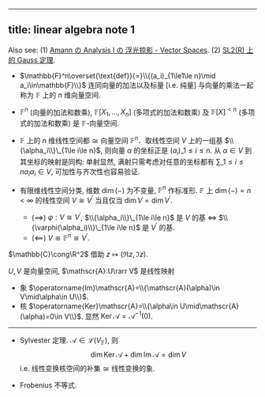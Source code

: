 
---
title: linear algebra note 1
---

Also see: (1) [Amann の Analysis I の 浮光掠影 - Vector Spaces](../../post/07-31-2021/amann-cursory.html#Vector-Spaces). (2) [SL2(R) 上的 Gauss 定理](../symplectic/SL2(R)%20%E4%B8%8A%E7%9A%84%20Gauss%20%E5%AE%9A%E7%90%86.html). 

- $\mathbb{F}^n\overset{\text{def}}{=}\\{(a_i)_{1\le1\le n}\mid a_i\in\mathbb{F}\\}$ 连同向量的加法以及标量 [i.e. 纯量] 与向量的乘法一起称为 $\mathbb{F}$ 上的 $n$ 维向量空间.

- $\mathbb{F}^n$ (向量的加法和数乘), $\mathbb{F}[X_1,\dots,X_n]$ (多项式的加法和数乘) 及 $\mathbb{F}[X]^{\lt n}$ (多项式的加法和数乘) 是 $\mathbb{F}$-向量空间.

- $\mathbb{F}$ 上的 $n$ 维线性空间都 $\cong$ 向量空间 $\mathbb{F}^n$．取线性空间 $V$ 上的一组基 $\\{\alpha_i\\}\_{1\le i\le n}$, 则向量 $\alpha$ 的坐标正是 $(a_i)\_{1\le i\le n}$. 从 $\alpha\in V$ 到其坐标的映射是同构: 单射显然, 满射只需考虑对任意的坐标都有 $\sum\_{1\le i\le n}a_i\alpha_i\in V$, 可加性与齐次性也容易验证. 

- 有限维线性空间分类, 维数 $\dim(-)$ 为不变量, $\mathbb{F}^n$ 作标准形. $\mathbb{F}$ 上 $\dim(-)=n\lt\infty$ 的线性空间 $V\cong V^\prime$ 当且仅当 $\dim V=\dim V^\prime$. 
  - ($\implies$) $\varphi:V\cong V^\prime$, $\\{\alpha_i\\}\_{1\le i\le n}$ 是 $V$ 的基 $\iff$ $\\{\varphi(\alpha_i)\\}\_{1\le i\le n}$ 是 $V^\prime$ 的基. 
  - ($\impliedby$) $V\cong\mathbb{F}^n\cong V^\prime$. 
  

$\mathbb{C}\cong\R^2$ 借助 $z\mapsto(\Re z,\Im z)$. 

$U,V$ 是向量空间, $\mathscr{A}:U\rarr V$ 是线性映射 
- 象 $\operatorname{Im}\mathscr{A}=\\{\mathscr{A}(\alpha)\in V\mid\alpha\in U\\}$. 
- 核 $\operatorname{Ker}\mathscr{A}=\\{\alpha\in U\mid\mathscr{A}(\alpha)=0\in V\\}$. 显然 $\operatorname{Ker}\mathscr{A}=\mathscr{A}^{-1}(0)$. 



---

- Sylvester 定理. $\mathscr{A}\in\mathcal{L}(V_{\mathbb{F}})$, 则 $$\dim\operatorname{Ker}\mathscr{A}+\dim\operatorname{Im}\mathscr{A}=\dim V$$ i.e. 线性变换核空间的补集 $\cong$ 线性变换的象.

- Frobenius 不等式. 


